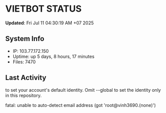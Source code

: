 # VIETBOT STATUS
**Updated**: Fri Jul 11 04:30:19 AM +07 2025

## System Info
- IP: 103.77.172.150
- Uptime: up 5 days, 8 hours, 17 minutes
- Files: 7470

## Last Activity

to set your account's default identity.
Omit --global to set the identity only in this repository.

fatal: unable to auto-detect email address (got 'root@vinh3690.(none)')
